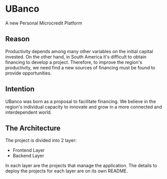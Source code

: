 # UBanco

A new Personal Microcredit Platform

## Reason

Productivity depends among many other variables on the initial capital invested. On the other hand, in South America it's difficult to obtain financing to develop a project. Therefore, to improve the region's productivity, we need find a new sources of financing must be found to provide opportunities.

## Intention

UBanco was born as a proposal to facilitate financing. We believe in the region's individual capacity to innovate and grow in a more connected and interdependent world.

## The Architecture

The project is divided into 2 layer:

- Frontend Layer
- Backend Layer

In each layer are the projects that manage the application.
The details to deploy the projects for each layer are on its own README.
